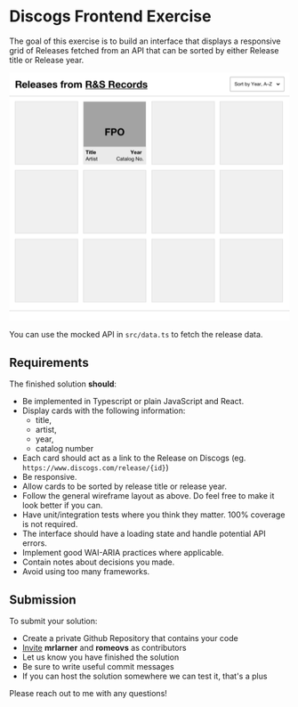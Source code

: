 # Discogs Frontend Exercise

The goal of this exercise is to build an interface that displays a responsive
grid of Releases fetched from an API that can be sorted by either Release title
or Release year.

![wireframe](./wireframe.png)

You can use the mocked API in `src/data.ts` to fetch the release data.

## Requirements
The finished solution **should**:
- Be implemented in Typescript or plain JavaScript and React.
- Display cards with the following information:
  - title,
  - artist,
  - year,
  - catalog number
- Each card should act as a link to the Release on Discogs (eg. `https://www.discogs.com/release/{id}`)
- Be responsive.
- Allow cards to be sorted by release title or release year.
- Follow the general wireframe layout as above. Do feel free to make it look better if
  you can.
- Have unit/integration tests where you think they matter. 100% coverage is not
  required.
- The interface should have a loading state and handle potential API errors.
- Implement good WAI-ARIA practices where applicable.
- Contain notes about decisions you made.
- Avoid using too many frameworks.

## Submission
To submit your solution:
- Create a private Github Repository that contains your code
- [Invite](https://docs.github.com/en/github/setting-up-and-managing-your-github-user-account/managing-access-to-your-personal-repositories/inviting-collaborators-to-a-personal-repository)
  **mrlarner** and **romeovs** as contributors
- Let us know you have finished the solution
- Be sure to write useful commit messages
- If you can host the solution somewhere we can test it, that's a plus

Please reach out to me with any questions!

